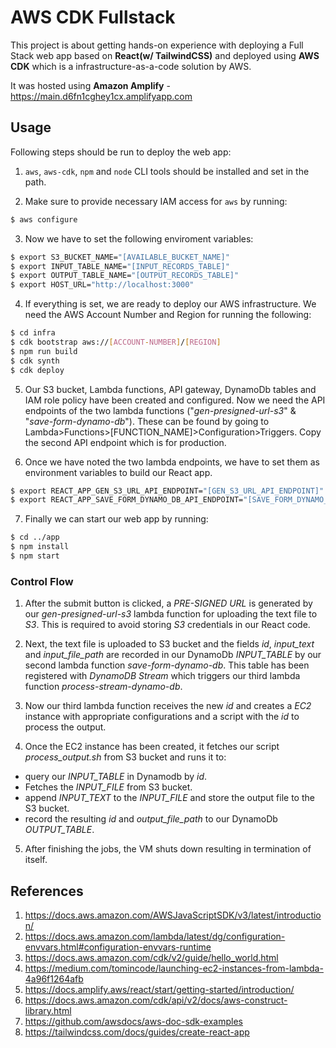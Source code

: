 # AWS CDK Fullstack
This project is about getting hands-on experience with deploying a Full Stack web app based on **React(w/ TailwindCSS)** and deployed using **AWS CDK** which is a infrastructure-as-a-code solution by AWS.

It was hosted using **Amazon Amplify** - https://main.d6fn1cghey1cx.amplifyapp.com

## Usage
Following steps should be run to deploy the web app:

1. `aws`, `aws-cdk`, `npm` and `node` CLI tools should be installed and set in the path.
   
2. Make sure to provide necessary IAM access for `aws` by running:
```bash
$ aws configure
```

3. Now we have to set the following enviroment variables:
```bash
$ export S3_BUCKET_NAME="[AVAILABLE_BUCKET_NAME]"
$ export INPUT_TABLE_NAME="[INPUT_RECORDS_TABLE]"
$ export OUTPUT_TABLE_NAME="[OUTPUT_RECORDS_TABLE]"
$ export HOST_URL="http://localhost:3000"
```

4. If everything is set, we are ready to deploy our AWS infrastructure. We need the AWS Account Number and Region for running the following:
```bash
$ cd infra
$ cdk bootstrap aws://[ACCOUNT-NUMBER]/[REGION]
$ npm run build
$ cdk synth
$ cdk deploy
```

5. Our S3 bucket, Lambda functions, API gateway, DynamoDb tables and IAM role policy have been created and configured. Now we need the API endpoints of the two lambda functions ("_gen-presigned-url-s3_" & "_save-form-dynamo-db_"). These can be found by going to Lambda>Functions>[FUNCTION_NAME]>Configuration>Triggers. Copy the second API endpoint which is for production.

6. Once we have noted the two lambda endpoints, we have to set them as environment variables to build our React app.
```bash
$ export REACT_APP_GEN_S3_URL_API_ENDPOINT="[GEN_S3_URL_API_ENDPOINT]"
$ export REACT_APP_SAVE_FORM_DYNAMO_DB_API_ENDPOINT="[SAVE_FORM_DYNAMO_DB_API_ENDPOINT]"
```

7. Finally we can start our web app by running:
```bash
$ cd ../app
$ npm install
$ npm start
```

### Control Flow

1. After the submit button is clicked, a _PRE-SIGNED URL_ is generated by our _gen-presigned-url-s3_ lambda function for uploading the text file to _S3_. This is required to avoid storing _S3_ credentials in our React code.

2. Next, the text file is uploaded to S3 bucket and the fields _id_, _input_text_ and _input_file_path_ are recorded in our DynamoDb _INPUT_TABLE_ by our second lambda function _save-form-dynamo-db_. This table has been registered with _DynamoDB Stream_ which triggers our third lambda function _process-stream-dynamo-db_.

3. Now our third lambda function receives the new _id_ and creates a _EC2_ instance with appropriate configurations and a script with the _id_ to process the output.

4. Once the EC2 instance has been created, it fetches our script _process_output.sh_ from S3 bucket and runs it to:
- query our _INPUT_TABLE_ in Dynamodb by _id_.
- Fetches the _INPUT_FILE_ from S3 bucket.
- append _INPUT_TEXT_ to the _INPUT_FILE_ and store the output file to the S3 bucket.
- record the resulting _id_ and _output_file_path_ to our DynamoDb _OUTPUT_TABLE_.

5. After finishing the jobs, the VM shuts down resulting in termination of itself.

## References

1. https://docs.aws.amazon.com/AWSJavaScriptSDK/v3/latest/introduction/
2. https://docs.aws.amazon.com/lambda/latest/dg/configuration-envvars.html#configuration-envvars-runtime
3. https://docs.aws.amazon.com/cdk/v2/guide/hello_world.html
4. https://medium.com/tomincode/launching-ec2-instances-from-lambda-4a96f1264afb
5. https://docs.amplify.aws/react/start/getting-started/introduction/
6. https://docs.aws.amazon.com/cdk/api/v2/docs/aws-construct-library.html
7. https://github.com/awsdocs/aws-doc-sdk-examples
8. https://tailwindcss.com/docs/guides/create-react-app




